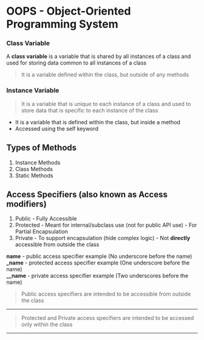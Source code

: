 # OOPS - Object-Oriented Programming System

### Class Variable  

A **class variable** is a variable that is shared by all instances of a class and used for storing data common to all instances of a class  

> It is a variable defined within the class, but outside of any methods

### Instance Variable  
> It is a variable that is unique to each instance of a class and used to store data that is specific to each instance of the class  

* It is a variable that is defined within the class, but inside a method  
* Accessed using the self keyword

## Types of Methods

1. Instance Methods  
2. Class Methods  
3. Static Methods  


## Access Specifiers (also known as Access modifiers)
1. Public - Fully Accessible 
2. Protected - Meant for internal/subclass use (not for public API use) - For Partial Encapsulation
3. Private - To support encapsulation (hide complex logic) - Not **directly** accessible from outside the class

**name** - public access specifier example (No underscore before the name)  
**_name** - protected access specifier example (One underscore before the name)  
**__name** - private access specifier example (Two underscores before the name)  

> Public access specifiers are intended to be accessible from outside the class  
---
> Protected and Private access specifiers are intended to be accessed only within the class  

---
